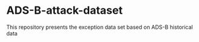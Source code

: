 # ADS-B-attack-dataset
This repository presents the exception data set based on ADS-B historical data
